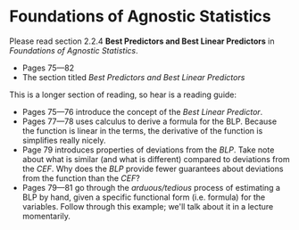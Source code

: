# Foundations of Agnostic Statistics

Please read section 2.2.4 **Best Predictors and Best Linear Predictors** in *Foundations of Agnostic Statistics*. 

- Pages 75—82
- The section titled *Best Predictors and Best Linear Predictors* 

This is a longer section of reading, so hear is a reading guide: 

- Pages 75—76 introduce the concept of the *Best Linear Predictor*.
- Pages 77—78 uses calculus to derive a formula for the BLP. Because the function is linear in the terms, the derivative of the function is simplifies really nicely. 
- Page 79 introduces properties of deviations from the *BLP*. Take note about what is similar (and what is different) compared to deviations from the *CEF*. Why does the *BLP* provide fewer guarantees about deviations from the function than the *CEF*? 
- Pages 79—81 go through the *arduous/tedious* process of estimating a BLP by hand, given a specific functional form (i.e. formula) for the variables. Follow through this example; we'll talk about it in a lecture momentarily. 

